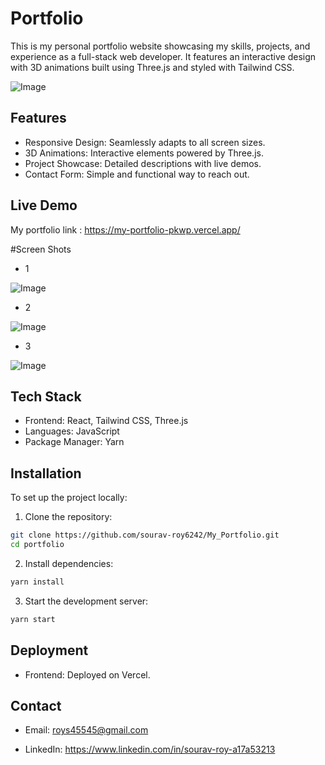 
# Portfolio


This is my personal portfolio website showcasing my skills, projects, and experience as a full-stack web developer. It features an interactive design with 3D animations built using Three.js and styled with Tailwind CSS.

![Image](https://github.com/user-attachments/assets/b1bb4b28-fa5a-4120-a7a0-5c0fccee2533)

## Features

- Responsive Design: Seamlessly adapts to all screen sizes.
- 3D Animations: Interactive elements powered by Three.js.
- Project Showcase: Detailed descriptions with live demos.
- Contact Form: Simple and functional way to reach out.


##  Live Demo

My portfolio link : https://my-portfolio-pkwp.vercel.app/

#Screen Shots

- 1
  
![Image](https://github.com/user-attachments/assets/9d89f346-5961-48fa-a958-6d900b44d9d2)

- 2
  
![Image](https://github.com/user-attachments/assets/71bf55e2-dd7b-4173-89f5-b7d39e5ae2f5)

- 3
  
![Image](https://github.com/user-attachments/assets/6a198948-42b8-4f8d-9c7b-bea3d204440f)

## Tech Stack

- Frontend: React, Tailwind CSS, Three.js
- Languages: JavaScript
- Package Manager: Yarn


## Installation

To set up the project locally:

1. Clone the repository:

```bash
git clone https://github.com/sourav-roy6242/My_Portfolio.git
cd portfolio

```

2. Install dependencies:
```bash
yarn install

```
3. Start the development server:
```bash
yarn start

```
## Deployment
- Frontend: Deployed on Vercel.



## Contact

- Email: roys45545@gmail.com

- LinkedIn: https://www.linkedin.com/in/sourav-roy-a17a53213
